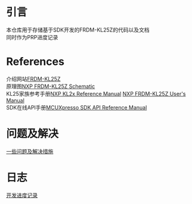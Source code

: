 # 引言
本仓库用于存储基于SDK开发的FRDM-KL25Z的代码以及文档  
同时作为PRP进度记录

# References
介绍网站[FRDM-KL25Z](https://os.mbed.com/platforms/KL25Z/)  
原理图[NXP FRDM-KL25Z Schematic](http://cache.freescale.com/files/soft_dev_tools/hardware_tools/schematics/FRDM-KL25Z_SCH.pdf)  
KL25家族参考手册[NXP KL2x Reference Manual](http://cache.freescale.com/files/32bit/doc/ref_manual/KL25P80M48SF0RM.pdf)
[NXP FRDM-KL25Z User's Manual](http://cache.freescale.com/files/32bit/doc/user_guide/FRDMKL25ZUM.zip)  
SDK在线API手册[MCUXpresso SDK API Reference Manual](https://mcuxpresso.nxp.com/api_doc/dev/181/index.html)  

# 问题及解决
[一些问题及解决措施](issues.md)

# 日志
[开发进度记录](logging.md)


